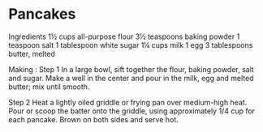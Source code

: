 # Pancakes
Ingredients
1½ cups all-purpose flour
3½ teaspoons baking powder
1 teaspoon salt
1 tablespoon white sugar
1¼ cups milk
1 egg
3 tablespoons butter, melted

Making :
Step 1
In a large bowl, sift together the flour, baking powder, salt and sugar. Make a well in the center and pour in the milk, egg and melted butter; mix until smooth.

Step 2
Heat a lightly oiled griddle or frying pan over medium-high heat. Pour or scoop the batter onto the griddle, using approximately 1/4 cup for each pancake. Brown on both sides and serve hot.

